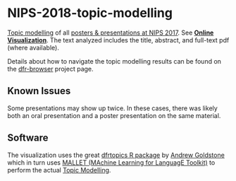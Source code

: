 # NIPS-2018-topic-modelling
[Topic modelling](https://en.wikipedia.org/wiki/Topic_model) of all [posters & presentations at NIPS 2017](https://nips.cc/Conferences/2018/Schedule).  See **[Online Visualization](https://cbdavis.github.io/NIPS-2018-topic-modelling/topic-modelling-visualization/index.html#)**. The text analyzed includes the title, abstract, and full-text pdf (where available).

Details about how to navigate the topic modelling results can be found on the [dfr-browser](http://agoldst.github.io/dfr-browser/) project page.

## Known Issues
Some presentations may show up twice.  In these cases, there was likely both an oral presentation and a poster presentation on the same material.

## Software

The visualization uses the great [dfrtopics R package](https://github.com/agoldst/dfrtopics) by [Andrew Goldstone](https://andrewgoldstone.com/) which in turn uses [MALLET (MAchine Learning for LanguagE Toolkit)](http://mallet.cs.umass.edu/) to perform the actual [Topic Modelling](https://en.wikipedia.org/wiki/Topic_model).
